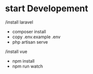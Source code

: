 # start  Developement

/install laravel
- composer install
- copy .env.example .env
- php artisan serve

/install vue
- npm install
- npm run watch
